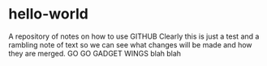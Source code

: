 # hello-world
A repository of notes on how to use GITHUB
Clearly this is just a test and a rambling note of text so we can see what changes will be made and how they are merged.
GO GO GADGET WINGS blah blah
